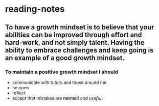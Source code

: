 # reading-notes


## To have a growth mindset is to believe that your abilities can be improved through effort and hard-work, and not simply talent. Having the ability to embrace challenges and keep going is an example of a good growth mindset. 

### To maintain a positive growth mindset I should 

- communicate with tutors and those around me
- be open
- reflect
- accept that mistakes are **normal**! and *useful*! 
